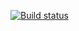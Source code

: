 [![Build status](https://ci.appveyor.com/api/projects/status/n62fsfsy04cavx00?svg=true)](https://ci.appveyor.com/project/zvasileva/for-in)
